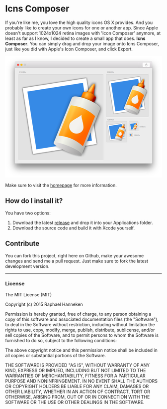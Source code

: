 # Icns Composer #

If you're like me, you love the high quality icons OS X provides. And you probably like to create your own icons for one or another app. Since Apple doesn't support 1024x1024 retina images with 'Icon Composer' anymore, at least as far as I know, I decided to create a small app that does. __Icns Composer__. You can simply drag and drop your image onto Icns Composer, just like you did with Apple's Icon Composer, and click Export.

![Screenshot](screenshot.png)

Make sure to visit the [homepage](behoernchen.github.io/icnscomposer/index.html) for more information.


## How do I install it? ##

You have two options:
1. Download the latest [release](https://github.com/behoernchen/IcnsComposer/releases) and drop it into your Applications folder.
2. Download the source code and build it with Xcode yourself.



## Contribute ##

You can fork this project, right here on Github, make your awesome changes and send me a pull request. Just make sure to fork the latest development version.



----------
### License ###

The MIT License (MIT)

Copyright (c) 2015 Raphael Hanneken

Permission is hereby granted, free of charge, to any person obtaining a copy of this software and associated documentation files (the "Software"), to deal in the Software without restriction, including without limitation the rights to use, copy, modify, merge, publish, distribute, sublicense, and/or sell copies of the Software, and to permit persons to whom the Software is furnished to do so, subject to the following conditions:

The above copyright notice and this permission notice shall be included in all copies or substantial portions of the Software.

THE SOFTWARE IS PROVIDED "AS IS", WITHOUT WARRANTY OF ANY KIND, EXPRESS OR IMPLIED, INCLUDING BUT NOT LIMITED TO THE WARRANTIES OF MERCHANTABILITY, FITNESS FOR A PARTICULAR PURPOSE AND NONINFRINGEMENT. IN NO EVENT SHALL THE AUTHORS OR COPYRIGHT HOLDERS BE LIABLE FOR ANY CLAIM, DAMAGES OR OTHER LIABILITY, WHETHER IN AN ACTION OF CONTRACT, TORT OR OTHERWISE, ARISING FROM, OUT OF OR IN CONNECTION WITH THE SOFTWARE OR THE USE OR OTHER DEALINGS IN THE SOFTWARE.
